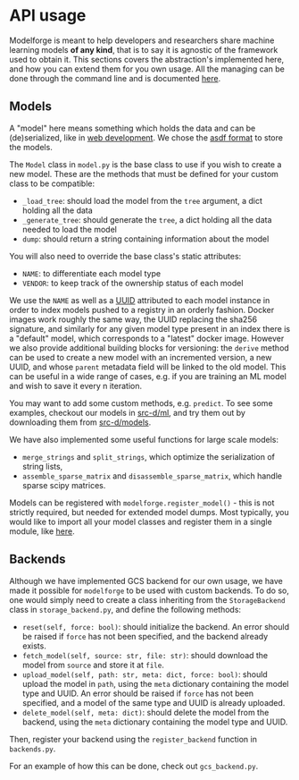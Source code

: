 # API usage

Modelforge is meant to help developers and researchers share machine learning models 
**of any kind**, that is to say it is agnostic of the framework used to obtain it. This sections 
covers the abstraction's implemented here, and how you can extend them for you own usage. All the
managing can be done through the command line and is documented [here](cmd.md).


## Models

A "model" here means something which holds the data and can be (de)serialized, like in
[web development](https://docs.djangoproject.com/en/2.0/topics/db/models/). We chose the
[asdf format](https://asdf.readthedocs.io/en/latest/) to store the models.

The `Model` class in `model.py` is the base class to use if you wish to create a new model. These
are the methods that must be defined for your custom class to be compatible:

- `_load_tree`: should load the model from the `tree` argument, a dict holding all the data
- `_generate_tree`: should generate the `tree`, a dict holding all the data needed to load the 
model
- `dump`: should return a string containing information about the model

You will also need to override the base class's static attributes: 

- `NAME`: to differentiate each model type
- `VENDOR`: to keep track of the ownership status of each model

We use the `NAME` as well as a [UUID](https://fr.wikipedia.org/wiki/Universal_Unique_Identifier) 
attributed to each model instance in order to index models pushed to a registry in an orderly 
fashion. Docker images work roughly the same way, the UUID replacing the sha256 signature, and 
similarly for any given model type present in an index there is a "default" model, which 
corresponds to a "latest" docker image. However we also provide additional building blocks for
versioning: the `derive` method can be used to create a new model with an incremented version, a
new UUID, and whose `parent` metadata field will be linked to the old model. This can be useful in
a wide range of cases, e.g. if you are training an ML model and wish to save it every n iteration.

You may want to add some custom methods, e.g. `predict`. To see some examples, checkout our models 
in [src-d/ml](https://github.com/src-d/ml/tree/master/sourced/ml/models), and try them out by 
downloading them from [src-d/models](https://github.com/src-d/models).

We have also implemented some useful functions for large scale models:
- `merge_strings` and `split_strings`, which optimize the serialization of string lists,
- `assemble_sparse_matrix` and `disassemble_sparse_matrix`, which handle sparse scipy matrices.


Models can be registered with `modelforge.register_model()` - this is not strictly required, but 
needed for extended model dumps. Most typically, you would like to import all your model classes 
and register them in a single module, like [here](https://github.com/src-d/ml/blob/master/sourced/ml/models/__init__.py).


## Backends 

Although we have implemented GCS backend for our own usage, we have made it possible for 
`modelforge` to be used with custom backends. To do so, one would simply need to create a class
inheriting from the `StorageBackend` class in `storage_backend.py`, and define the following 
methods:

- `reset(self, force: bool)`: should initialize the backend. An error should be raised if `force` 
has not been specified, and the backend already exists.
- `fetch_model(self, source: str, file: str)`: should download the model from `source` and store it
 at `file`.  
- `upload_model(self, path: str, meta: dict, force: bool)`: should upload the model in `path`, 
using the `meta` dictionary containing the model type and UUID. An error should be raised if 
`force` has not been specified, and a model of the same type and UUID is already uploaded. 
- `delete_model(self, meta: dict)`: should delete the model from the backend, using the `meta` 
dictionary containing the model type and UUID.

Then, register your backend using the `register_backend` function in `backends.py`. 

For an example of how this can be done, check out `gcs_backend.py`.
